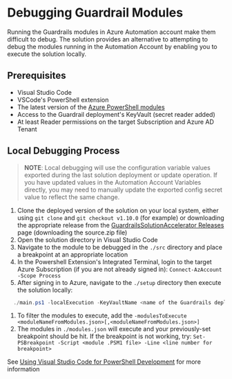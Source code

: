# Debugging Guardrail Modules

Running the Guardrails modules in Azure Automation account make them difficult to debug. The solution provides an alternative to attempting to debug the modules running in the Automation Account by enabling you to execute the solution locally. 

## Prerequisites

- Visual Studio Code
- VSCode's PowerShell extension
- The latest version of the [Azure PowerShell modules](https://learn.microsoft.com/powershell/azure/install-az-ps)
- Access to the Guardrail deployment's KeyVault (secret reader added)
- At least Reader permissions on the target Subscription and Azure AD Tenant 

## Local Debugging Process

> **NOTE**: Local debugging will use the configuration variable values exported during the last solution deployment or update operation. If you have updated values in the Automation Account Variables directly, you may need to manually update the exported config secret value to reflect the same change. 

1. Clone the deployed version of the solution on your local system, either using `git clone` and `git checkout v1.10.0` (for example) or downloading the appropriate release from the [GuardrailsSolutionAccelerator Releases](https://github.com/Azure/GuardrailsSolutionAccelerator/releases) page (downloading the source.zip file)
1. Open the solution directory in Visual Studio Code
1. Navigate to the module to be debugged in the `./src` directory and place a breakpoint at an appropriate location
1. In the Powershell Extension's Integrated Terminal, login to the target Azure Subscription (if you are not already signed in): `Connect-AzAccount -Scope Process`
1. After signing in to Azure, navigate to the `./setup` directory then execute the solution locally: 
  ```powershell
    ./main.ps1 -localExecution -KeyVaultName <name of the Guardrails deployment KV>
  ```
1. To filter the modules to execute, add the `-modulesToExecute <moduleNameFromModules.json>[,<moduleNameFromModules.json>]`
1. The modules in `./modules.json` will execute and your previously-set breakpoint should be hit. If the breakpoint is not working, try: `Set-PSBreakpoint -Script <module .PSM1 file> -Line <line number for breakpoint>`

See [Using Visual Studio Code for PowerShell Development](https://learn.microsoft.com/powershell/scripting/dev-cross-plat/vscode/using-vscode) for more information
